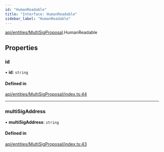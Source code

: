 ```yaml
---
id: "HumanReadable"
title: "Interface: HumanReadable"
sidebar_label: "HumanReadable"
---
```


[api/entities/MultiSigProposal](../../../../../modules/API/Entities/MultiSigProposal/MultiSigProposal.md).HumanReadable

## Properties

### id

• **id**: `string`

#### Defined in

[api/entities/MultiSigProposal/index.ts:44](https://github.com/PolymeshAssociation/polymesh-sdk/blob/995f17653/src/api/entities/MultiSigProposal/index.ts#L44)

___

### multiSigAddress

• **multiSigAddress**: `string`

#### Defined in

[api/entities/MultiSigProposal/index.ts:43](https://github.com/PolymeshAssociation/polymesh-sdk/blob/995f17653/src/api/entities/MultiSigProposal/index.ts#L43)
